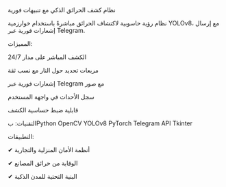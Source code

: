 نظام كشف الحرائق الذكي مع تنبيهات فورية

نظام رؤية حاسوبية لاكتشاف الحرائق مباشرةً باستخدام خوارزمية YOLOv8، مع إرسال إشعارات فورية عبر Telegram.

المميزات:

الكشف المباشر على مدار 24/7

مربعات تحديد حول النار مع نسب ثقة

إشعارات فورية عبر Telegram مع صور

سجل الأحداث في واجهة المستخدم

قابلية ضبط حساسية الكشف

التقنيات:
بPython OpenCV YOLOv8 PyTorch Telegram API Tkinter

التطبيقات:

✔ أنظمة الأمان المنزلية والتجارية

✔ الوقاية من حرائق المصانع

✔ البنية التحتية للمدن الذكية
